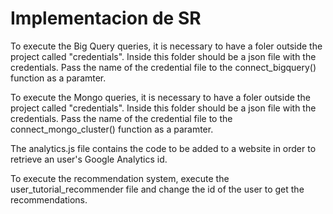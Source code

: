 # Implementacion de SR

To execute the Big Query queries, it is necessary to have a foler outside the project called
"credentials". Inside this folder should be a json file with the credentials. Pass the name
of the credential file to the connect_bigquery() function as a paramter.

To execute the Mongo queries, it is necessary to have a foler outside the project called
"credentials". Inside this folder should be a json file with the credentials. Pass the name
of the credential file to the connect_mongo_cluster() function as a paramter.

The analytics.js file contains the code to be added to a website in order to
retrieve an user's Google Analytics id.

To execute the recommendation system, execute the user_tutorial_recommender file
and change the id of the user to get the recommendations.
